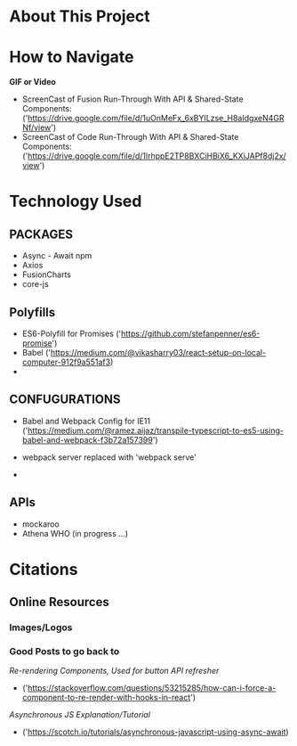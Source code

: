 #   About This Project 



#   How to Navigate 

**GIF or Video**
-   ScreenCast of Fusion Run-Through With API & Shared-State Components: 
    ('https://drive.google.com/file/d/1uOnMeFx_6xBYILzse_H8aIdgxeN4GRNf/view')
- ScreenCast of Code Run-Through With API & Shared-State Components:
    ('https://drive.google.com/file/d/1lrhppE2TP8BXCiHBiX6_KXiJAPf8dj2x/view')

#   Technology Used 

## PACKAGES
- Async - Await npm
- Axios
- FusionCharts
- core-js


##  Polyfills
- ES6-Polyfill for Promises 
            ('https://github.com/stefanpenner/es6-promise')
- Babel 
            ('https://medium.com/@vikasharry03/react-setup-on-local-computer-912f9a551af3)
- 



##  CONFUGURATIONS
- Babel and Webpack Config for IE11
    ('https://medium.com/@ramez.aijaz/transpile-typescript-to-es5-using-babel-and-webpack-f3b72a157399')

- webpack server replaced with 'webpack serve' 

- 
 
##  APIs
   - mockaroo 
   - Athena WHO (in progress ...)

#   Citations

## Online Resources 

### Images/Logos

### Good Posts to go back to 

*Re-rendering Components, Used for button API refresher*
- ('https://stackoverflow.com/questions/53215285/how-can-i-force-a-component-to-re-render-with-hooks-in-react')

*Asynchronous JS Explanation/Tutorial*
- ('https://scotch.io/tutorials/asynchronous-javascript-using-async-await)

